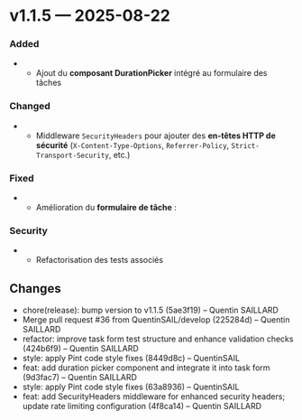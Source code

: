 # v1.1.5 — 2025-08-22

### Added
- - Ajout du **composant DurationPicker** intégré au formulaire des tâches
### Changed
- - Middleware `SecurityHeaders` pour ajouter des **en-têtes HTTP de sécurité** (`X-Content-Type-Options`, `Referrer-Policy`, `Strict-Transport-Security`, etc.)
### Fixed
- - Amélioration du **formulaire de tâche** :
### Security
- - Refactorisation des tests associés

## Changes
* chore(release): bump version to v1.1.5 (5ae3f19) – Quentin SAILLARD
* Merge pull request #36 from QuentinSAIL/develop (225284d) – Quentin SAILLARD
* refactor: improve task form test structure and enhance validation checks (424b6f9) – Quentin SAILLARD
* style: apply Pint code style fixes (8449d8c) – QuentinSAIL
* feat: add duration picker component and integrate it into task form (9d3fac7) – Quentin SAILLARD
* style: apply Pint code style fixes (63a8936) – QuentinSAIL
* feat: add SecurityHeaders middleware for enhanced security headers; update rate limiting configuration (4f8ca14) – Quentin SAILLARD
